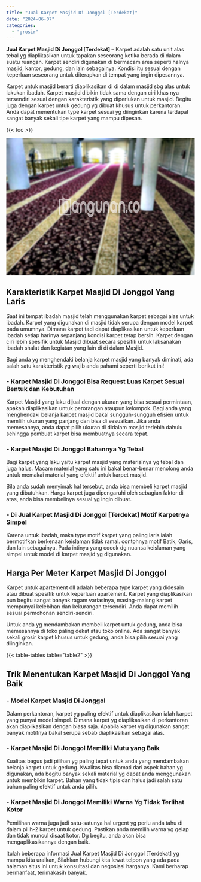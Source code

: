 ```yaml
---
title: "Jual Karpet Masjid Di Jonggol [Terdekat]"
date: "2024-06-07"
categories: 
  - "grosir"
---
```


**Jual Karpet Masjid Di Jonggol \[Terdekat\]** – Karpet adalah satu unit alas tebal yg diaplikasikan untuk tapakan seseorang ketika berada di dalam suatu ruangan. Karpet sendiri digunakan di bermacam area seperti halnya masjid, kantor, gedung, dan lain sebagainya. Kondisi itu sesuai dengan keperluan seseorang untuk diterapkan di tempat yang ingin dipesannya.

Karpet untuk masjid berarti diaplikasikan di di dalam masjid sbg alas untuk lakukan ibadah. Karpet masjid dibikin tidak sama dengan ciri khas nya tersendiri sesuai dengan karakteristik yang diperlukan untuk masjid. Begitu juga dengan karpet untuk gedung yg dibuat khusus untuk perkantoran. Anda dapat menentukan type karpet sesuai yg diinginkan karena terdapat sangat banyak sekali tipe karpet yang mampu dipesan.

{{< toc >}}

![Jual Karpet Masjid Di Jonggol [Terdekat]](/images/grosir-karpet-murah-79.png)

## Karakteristik Karpet Masjid Di Jonggol Yang Laris

Saat ini tempat ibadah masjid telah menggunakan karpet sebagai alas untuk ibadah. Karpet yang digunakan di masjid tidak serupa dengan model karpet pada umumnya. Dimana karpet tadi dapat diaplikasikan untuk keperluan ibadah setiap harinya sepanjang kondisi karpet tetap bersih. Karpet dengan ciri lebih spesifik untuk Masjid dibuat secara spesifik untuk laksanakan ibadah shalat dan kegiatan yang lain di di dalam Masjid.

Bagi anda yg menghendaki belanja karpet masjid yang banyak diminati, ada salah satu karakteristik yg wajib anda pahami seperti berikut ini!

### \- Karpet Masjid Di Jonggol Bisa Request Luas Karpet Sesuai Bentuk dan Kebutuhan

Karpet Masjid yang laku dijual dengan ukuran yang bisa sesuai permintaan, apakah diaplikasikan untuk perorangan ataupun kelompok. Bagi anda yang menghendaki belanja karpet masjid bakal sungguh-sungguh efisien untuk memliih ukuran yang panjang dan bisa di sesuaikan. Jika anda memesannya, anda dapat pilih ukuran di didalam masjid terlebih dahulu sehingga pembuat karpet bisa membuatnya secara tepat.

### \- Karpet Masjid Di Jonggol Bahannya Yg Tebal

Bagi karpet yang laku yaitu karpet masjid yang materialnya yg tebal dan juga halus. Macam material yang satu ini bakal benar-benar menolong anda untuk memakai material yang efektif untuk karpet masjid.

Bila anda sudah menyimak hal tersebut, anda bisa membeli karpet masjid yang dibutuhkan. Harga karpet juga dipengaruhi oleh sebagian faktor di atas, anda bisa membelinya sesuai yg ingin dibuat.

### \- Di Jual Karpet Masjid Di Jonggol \[Terdekat\] Motif Karpetnya Simpel

Karena untuk ibadah, maka type motif karpet yang paling laris ialah bermotifkan berkenaan keislaman tidak ramai. contohnya motif Batik, Garis, dan lain sebagainya. Pada intinya yang cocok dg nuansa keislaman yang simpel untuk model di karpet masjid yg digunakan.

## Harga Per Meter Karpet Masjid Di Jonggol

Karpet untuk apartement dll adalah beberapa type karpet yang didesain atau dibuat spesifik untuk keperluan apartement. Karpet yang diaplikasikan pun begitu sangat banyak ragam variasinya, masing-maisng karpet mempunyai kelebihan dan kekurangan tersendiri. Anda dapat memilih sesuai permohonan sendiri-sendiri.

Untuk anda yg mendambakan membeli karpet untuk gedung, anda bisa memesannya di toko paling dekat atau toko online. Ada sangat banyak sekali grosir karpet khusus untuk gedung, anda bisa pilih sesuai yang diinginkan.

{{< table-tables table="table2" >}}

## Trik Menentukan Karpet Masjid Di Jonggol Yang Baik

### \- Model Karpet Masjid Di Jonggol

Dalam perkantoran, karpet yg paling efektif untuk diaplikasikan ialah karpet yang punyai model simpel. Dimana karpet yg diaplikasikan di perkantoran akan diaplikasikan dengan biasa saja. Apabila karpet yg digunakan sangat banyak motifnya bakal serupa sebab diaplikasikan sebagai alas.

### \- Karpet Masjid Di Jonggol Memiliki Mutu yang Baik

Kualitas bagus jadi pilihan yg paling tepat untuk anda yang mendambakan belanja karpet untuk gedung. Kwalitas bisa diamati dari aspek bahan yg digunakan, ada begitu banyak sekali material yg dapat anda menggunakan untuk membikin karpet. Bahan yang tidak tipis dan halus jadi salah satu bahan paling efektif untuk anda pilih.

### \- Karpet Masjid Di Jonggol Memiliki Warna Yg Tidak Terlihat Kotor

Pemilihan warna juga jadi satu-satunya hal urgent yg perlu anda tahu di dalam pilih-2 karpet untuk gedung. Pastikan anda memilih warna yg gelap dan tidak muncul disaat kotor. Dg begitu, anda akan bisa mengaplikasikannya dengan baik.

Itulah beberapa informasi Jual Karpet Masjid Di Jonggol \[Terdekat\] yg mampu kita uraikan, Silahkan hubungi kita lewat telpon yang ada pada halaman situs ini untuk konsultasi dan negosiasi harganya. Kami berharap bermanfaat, terimakasih banyak.
